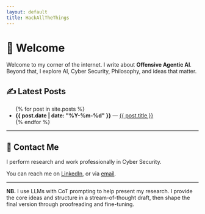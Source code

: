 ```yaml
---
layout: default
title: HackAllTheThings
---
```


# 👋 Welcome 

Welcome to my corner of the internet. I write about **Offensive Agentic AI**. 
Beyond that, I explore AI, Cyber Security, Philosophy, and ideas that matter.

## ✍️ Latest Posts

<ul>
{% for post in site.posts %}
  <li>
    <strong>{{ post.date | date: "%Y-%m-%d" }}</strong> — 
    <a href="{{ post.url }}">{{ post.title }}</a>
  </li>
{% endfor %}
</ul>

---

## 👤 Contact Me

I perform research and work professionally in Cyber Security.

You can reach me on [LinkedIn](https://www.linkedin.com/in/frostsec), or via [email](mailto:contact@frost.fyi).

---

**NB.** I use LLMs with CoT prompting to help present my research.  I provide the core ideas and structure in a stream-of-thought draft, then shape the final version through proofreading and fine-tuning.

